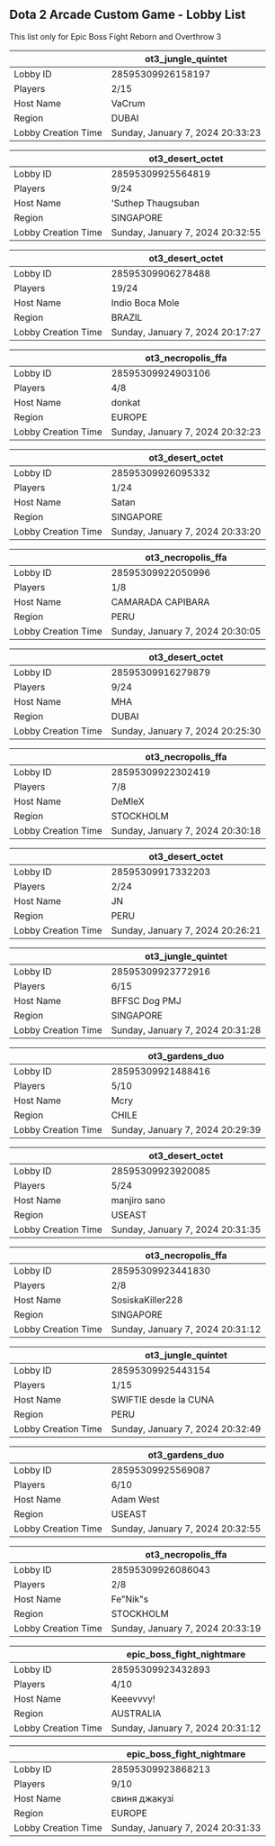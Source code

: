## Dota 2 Arcade Custom Game - Lobby List

This list only for Epic Boss Fight Reborn and Overthrow 3

|  | ot3_jungle_quintet |
| ------ | ------ |
| Lobby ID | 28595309926158197 |
| Players | 2/15 |
| Host Name | VaCrum |
| Region | DUBAI |
| Lobby Creation Time | Sunday, January 7, 2024 20:33:23 |


|  | ot3_desert_octet |
| ------ | ------ |
| Lobby ID | 28595309925564819 |
| Players | 9/24 |
| Host Name | 'Suthep Thaugsuban |
| Region | SINGAPORE |
| Lobby Creation Time | Sunday, January 7, 2024 20:32:55 |


|  | ot3_desert_octet |
| ------ | ------ |
| Lobby ID | 28595309906278488 |
| Players | 19/24 |
| Host Name | Indio Boca Mole |
| Region | BRAZIL |
| Lobby Creation Time | Sunday, January 7, 2024 20:17:27 |


|  | ot3_necropolis_ffa |
| ------ | ------ |
| Lobby ID | 28595309924903106 |
| Players | 4/8 |
| Host Name | donkat |
| Region | EUROPE |
| Lobby Creation Time | Sunday, January 7, 2024 20:32:23 |


|  | ot3_desert_octet |
| ------ | ------ |
| Lobby ID | 28595309926095332 |
| Players | 1/24 |
| Host Name | Satan |
| Region | SINGAPORE |
| Lobby Creation Time | Sunday, January 7, 2024 20:33:20 |


|  | ot3_necropolis_ffa |
| ------ | ------ |
| Lobby ID | 28595309922050996 |
| Players | 1/8 |
| Host Name | CAMARADA CAPIBARA |
| Region | PERU |
| Lobby Creation Time | Sunday, January 7, 2024 20:30:05 |


|  | ot3_desert_octet |
| ------ | ------ |
| Lobby ID | 28595309916279879 |
| Players | 9/24 |
| Host Name | MHA |
| Region | DUBAI |
| Lobby Creation Time | Sunday, January 7, 2024 20:25:30 |


|  | ot3_necropolis_ffa |
| ------ | ------ |
| Lobby ID | 28595309922302419 |
| Players | 7/8 |
| Host Name | DeMleX |
| Region | STOCKHOLM |
| Lobby Creation Time | Sunday, January 7, 2024 20:30:18 |


|  | ot3_desert_octet |
| ------ | ------ |
| Lobby ID | 28595309917332203 |
| Players | 2/24 |
| Host Name | JN |
| Region | PERU |
| Lobby Creation Time | Sunday, January 7, 2024 20:26:21 |


|  | ot3_jungle_quintet |
| ------ | ------ |
| Lobby ID | 28595309923772916 |
| Players | 6/15 |
| Host Name | BFFSC Dog PMJ |
| Region | SINGAPORE |
| Lobby Creation Time | Sunday, January 7, 2024 20:31:28 |


|  | ot3_gardens_duo |
| ------ | ------ |
| Lobby ID | 28595309921488416 |
| Players | 5/10 |
| Host Name | Mcry |
| Region | CHILE |
| Lobby Creation Time | Sunday, January 7, 2024 20:29:39 |


|  | ot3_desert_octet |
| ------ | ------ |
| Lobby ID | 28595309923920085 |
| Players | 5/24 |
| Host Name | manjiro sano |
| Region | USEAST |
| Lobby Creation Time | Sunday, January 7, 2024 20:31:35 |


|  | ot3_necropolis_ffa |
| ------ | ------ |
| Lobby ID | 28595309923441830 |
| Players | 2/8 |
| Host Name | SosiskaKiller228 |
| Region | SINGAPORE |
| Lobby Creation Time | Sunday, January 7, 2024 20:31:12 |


|  | ot3_jungle_quintet |
| ------ | ------ |
| Lobby ID | 28595309925443154 |
| Players | 1/15 |
| Host Name | SWIFTIE desde la CUNA |
| Region | PERU |
| Lobby Creation Time | Sunday, January 7, 2024 20:32:49 |


|  | ot3_gardens_duo |
| ------ | ------ |
| Lobby ID | 28595309925569087 |
| Players | 6/10 |
| Host Name | Adam West |
| Region | USEAST |
| Lobby Creation Time | Sunday, January 7, 2024 20:32:55 |


|  | ot3_necropolis_ffa |
| ------ | ------ |
| Lobby ID | 28595309926086043 |
| Players | 2/8 |
| Host Name | Fe"Nik"s |
| Region | STOCKHOLM |
| Lobby Creation Time | Sunday, January 7, 2024 20:33:19 |


|  | epic_boss_fight_nightmare |
| ------ | ------ |
| Lobby ID | 28595309923432893 |
| Players | 4/10 |
| Host Name | Keeevvvy! |
| Region | AUSTRALIA |
| Lobby Creation Time | Sunday, January 7, 2024 20:31:12 |


|  | epic_boss_fight_nightmare |
| ------ | ------ |
| Lobby ID | 28595309923868213 |
| Players | 9/10 |
| Host Name | свиня джакузі |
| Region | EUROPE |
| Lobby Creation Time | Sunday, January 7, 2024 20:31:33 |



